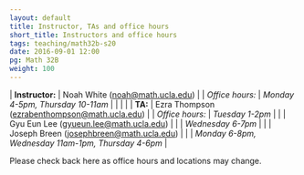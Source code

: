 ```yaml
---
layout: default
title: Instructor, TAs and office hours
short_title: Instructors and office hours
tags: teaching/math32b-s20
date: 2016-09-01 12:00
pg: Math 32B
weight: 100
---
```




| __Instructor:__ | Noah White (<a href="mailto:noah@math.ucla.edu">noah@math.ucla.edu</a>)             |
| _Office hours:_ | _Monday 4-5pm, Thursday 10-11am_                     |
|                 |                                                                                     |
| __TA:__         | Ezra Thompson (<a href="mailto:ezrabenthompson@math.ucla.edu">ezrabenthompson@math.ucla.edu</a>)  |
| _Office hours:_ | _Tuesday 1-2pm_                                                     |
|                 | Gyu Eun Lee (<a href="mailto:gyueun.lee@math.ucla.edu">gyueun.lee@math.ucla.edu</a>) |
|                 | _Wednesday 6-7pm_                                                     |
|                 | Joseph Breen (<a href="mailto:josephbreen@math.ucla.edu">josephbreen@math.ucla.edu</a>) |
|                 | _Monday 6-8pm, Wednesday 11am-1pm, Thursday 4-6pm_                                           |


Please check back here as office hours and locations may change. 
